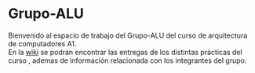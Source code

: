# Grupo-ALU

Bienvenido al espacio de trabajo del Grupo-ALU del curso de arquitectura de computadores A1.<br>
En la [wiki](https://github.com/juanFeRoz/Grupo-ALU/wiki) se podran encontrar las entregas de los distintas prácticas del curso , ademas de información relacionada con los integrantes del grupo.
